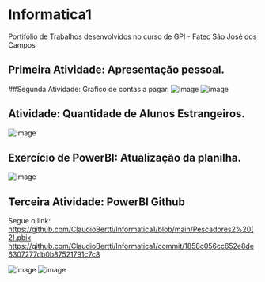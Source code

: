 # Informatica1
Portifólio de Trabalhos desenvolvidos no curso de GPI - Fatec São José dos Campos
## Primeira Atividade: Apresentação pessoal.


##Segunda Atividade: Grafico de contas a pagar.
![image](https://github.com/user-attachments/assets/86679580-f29b-4e85-847a-4aca1f36c123)
![image](https://github.com/user-attachments/assets/c555a5db-7039-4f09-a2e1-a4f9c6496efb)


## Atividade: Quantidade de Alunos Estrangeiros.
![image](https://github.com/user-attachments/assets/374b6ce0-ae68-40d7-8abe-e85de75226f4)

## Exercício de PowerBI: Atualização da planilha.

![image](https://github.com/user-attachments/assets/5c8089cf-aa04-44cb-bf46-ef862d21fb3c)

## Terceira Atividade: PowerBI Github
Segue o link: https://github.com/ClaudioBertti/Informatica1/blob/main/Pescadores2%20(2).pbix
https://github.com/ClaudioBertti/Informatica1/commit/1858c056cc652e8de6307277db0b87521791c7c8

![image](https://github.com/user-attachments/assets/694755ee-5b8b-4149-9a65-09511c24f8e6)
![image](https://github.com/user-attachments/assets/ea025afb-00f2-4737-85b4-b6a6117abe9d)
